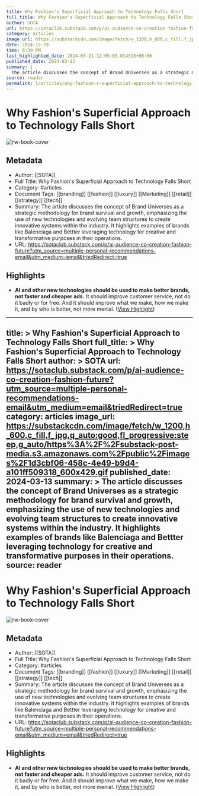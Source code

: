 ```yaml
---
title: Why Fashion's Superficial Approach to Technology Falls Short
full_title: Why Fashion's Superficial Approach to Technology Falls Short
author: SOTA
url: https://sotaclub.substack.com/p/ai-audience-co-creation-fashion-future?utm_source=multiple-personal-recommendations-email&utm_medium=email&triedRedirect=true
category: articles
image_url: https://substackcdn.com/image/fetch/w_1200,h_600,c_fill,f_jpg,q_auto:good,fl_progressive:steep,g_auto/https%3A%2F%2Fsubstack-post-media.s3.amazonaws.com%2Fpublic%2Fimages%2F1d3cbf06-458c-4e49-b9d4-a101ff509318_600x429.gif
date: 2024-12-29
time: 6:39 PM
last_highlighted_date: 2024-03-21 12:05:03.014515+00:00
published_date: 2024-03-13
summary: |
  The article discusses the concept of Brand Universes as a strategic methodology for brand survival and growth, emphasizing the use of new technologies and evolving team structures to create innovative systems within the industry. It highlights examples of brands like Balenciaga and Bettter leveraging technology for creative and transformative purposes in their operations.
source: reader
permalink: l/articles/why-fashion-s-superficial-approach-to-technology-falls-short
---
```

# Why Fashion's Superficial Approach to Technology Falls Short

![rw-book-cover](https://substackcdn.com/image/fetch/w_1200,h_600,c_fill,f_jpg,q_auto:good,fl_progressive:steep,g_auto/https%3A%2F%2Fsubstack-post-media.s3.amazonaws.com%2Fpublic%2Fimages%2F1d3cbf06-458c-4e49-b9d4-a101ff509318_600x429.gif)

## Metadata
- Author: [[SOTA]]
- Full Title: Why Fashion's Superficial Approach to Technology Falls Short
- Category: #articles
- Document Tags: [[branding]] [[fashion]] [[luxury]] [[Marketing]] [[retail]] [[strategy]] [[tech]] 
- Summary: The article discusses the concept of Brand Universes as a strategic methodology for brand survival and growth, emphasizing the use of new technologies and evolving team structures to create innovative systems within the industry. It highlights examples of brands like Balenciaga and Bettter leveraging technology for creative and transformative purposes in their operations.
- URL: https://sotaclub.substack.com/p/ai-audience-co-creation-fashion-future?utm_source=multiple-personal-recommendations-email&utm_medium=email&triedRedirect=true

## Highlights
- **AI and other new technologies should be used to make better brands, not faster and cheaper ads.** It should improve customer service, not do it badly or for free. And it should improve what we make, how we make it, and by who is better, not more menial. ([View Highlight](https://read.readwise.io/read/01hsgeczs7we511jh1q9as2b1m))


---
title: >
  Why Fashion's Superficial Approach to Technology Falls Short
full_title: >
  Why Fashion's Superficial Approach to Technology Falls Short
author: >
  SOTA
url: https://sotaclub.substack.com/p/ai-audience-co-creation-fashion-future?utm_source=multiple-personal-recommendations-email&utm_medium=email&triedRedirect=true
category: articles
image_url: https://substackcdn.com/image/fetch/w_1200,h_600,c_fill,f_jpg,q_auto:good,fl_progressive:steep,g_auto/https%3A%2F%2Fsubstack-post-media.s3.amazonaws.com%2Fpublic%2Fimages%2F1d3cbf06-458c-4e49-b9d4-a101ff509318_600x429.gif
published_date: 2024-03-13
summary: >
  The article discusses the concept of Brand Universes as a strategic methodology for brand survival and growth, emphasizing the use of new technologies and evolving team structures to create innovative systems within the industry. It highlights examples of brands like Balenciaga and Bettter leveraging technology for creative and transformative purposes in their operations.
source: reader
---
# Why Fashion's Superficial Approach to Technology Falls Short

![rw-book-cover](https://substackcdn.com/image/fetch/w_1200,h_600,c_fill,f_jpg,q_auto:good,fl_progressive:steep,g_auto/https%3A%2F%2Fsubstack-post-media.s3.amazonaws.com%2Fpublic%2Fimages%2F1d3cbf06-458c-4e49-b9d4-a101ff509318_600x429.gif)

## Metadata
- Author: [[SOTA]]
- Full Title: Why Fashion's Superficial Approach to Technology Falls Short
- Category: #articles
- Document Tags: [[branding]] [[fashion]] [[luxury]] [[Marketing]] [[retail]] [[strategy]] [[tech]] 
- Summary: The article discusses the concept of Brand Universes as a strategic methodology for brand survival and growth, emphasizing the use of new technologies and evolving team structures to create innovative systems within the industry. It highlights examples of brands like Balenciaga and Bettter leveraging technology for creative and transformative purposes in their operations.
- URL: https://sotaclub.substack.com/p/ai-audience-co-creation-fashion-future?utm_source=multiple-personal-recommendations-email&utm_medium=email&triedRedirect=true

## Highlights
- **AI and other new technologies should be used to make better brands, not faster and cheaper ads.** It should improve customer service, not do it badly or for free. And it should improve what we make, how we make it, and by who is better, not more menial. ([View Highlight](https://read.readwise.io/read/01hsgeczs7we511jh1q9as2b1m))


